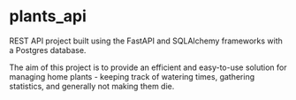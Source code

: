 # plants_api

REST API project built using the FastAPI and SQLAlchemy frameworks with a Postgres database.

The aim of this project is to provide an efficient and easy-to-use solution for managing home plants - keeping track of watering times, gathering statistics, and generally not making them die.
